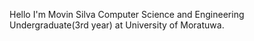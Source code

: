Hello I'm Movin Silva
Computer Science and Engineering Undergraduate(3rd year) at University of Moratuwa.

